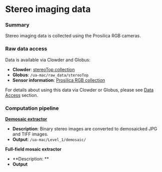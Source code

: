 # Stereo imaging data

### Summary

Stereo imaging data is collected using the Prosilica RGB cameras.

### Raw data access

Data is available via Clowder and Globus:

* **Clowder**:  [stereoTop collection](https://terraref.ncsa.illinois.edu/clowder/collection/5728bb56e4b03269d70787b4)
* **Globus**: `/ua-mac/raw_data/stereoTop`
* **Sensor information**: [Prosilica RGB collection](https://terraref.ncsa.illinois.edu/clowder/datasets/5817873d4f0ce77b6655b269) 

For details about using this data via Clowder or Globus, please see [Data Access](/how-to-access-data.md) section.

### Computation pipeline

**[Demosaic extractor](https://github.com/terraref/extractors-stereo-rgb)**

* **Description**: Binary stereo images are converted to demosaicked JPG and TIFF images.
* **Output**: `/ua-mac/Level_1/demosaic/`

**Full-field mosaic extractor**
* **Description: **
* **Output**



